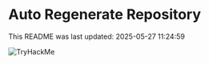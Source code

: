 # Auto Regenerate Repository

This README was last updated: 2025-05-27 11:24:59

 ![TryHackMe](https://tryhackme.com/badge/533634)